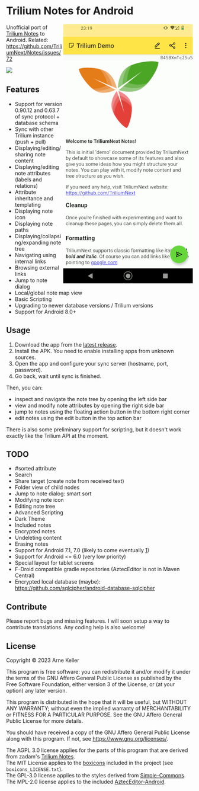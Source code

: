 # Trilium Notes for Android

<img align="right" src="./fastlane/metadata/android/en-US/images/phoneScreenshots/1.png" />

Unofficial port of [Trilium Notes](https://github.com/TriliumNext/Notes) to Android. Related: https://github.com/TriliumNext/Notes/issues/72

[<img src="https://github.com/user-attachments/assets/38acb15c-dbe2-4bc1-9f8b-1539654d3641" width="170">](https://apt.izzysoft.de/fdroid/index/apk/eu.fliegendewurst.triliumdroid)

## Features

- Support for version 0.90.12 and 0.63.7 of sync protocol + database schema
- Sync with other Trilium instance (push + pull)
- Displaying/editing/sharing note content
- Displaying/editing note attributes (labels and relations)
- Attribute inheritance and templating
- Displaying note icon
- Displaying note paths
- Displaying/collapsing/expanding note tree
- Navigating using internal links
- Browsing external links
- Jump to note dialog
- Local/global note map view
- Basic Scripting
- Upgrading to newer database versions / Trilium versions
- Support for Android 8.0+

## Usage

1. Download the app from the [latest release](https://github.com/FliegendeWurst/TriliumDroid/releases).
2. Install the APK. You need to enable installing apps from unknown sources.
3. Open the app and configure your sync server (hostname, port, password).
4. Go back, wait until sync is finished.

Then, you can:

- inspect and navigate the note tree by opening the left side bar
- view and modify note attributes by opening the right side bar
- jump to notes using the floating action button in the bottom right corner
- edit notes using the edit button in the top action bar

There is also some preliminary support for scripting, but it doesn't work exactly like the Trilium API at the moment.

## TODO
- #sorted attribute
- Search
- Share target (create note from received text)
- Folder view of child nodes
- Jump to note dialog: smart sort
- Modifying note icon
- Editing note tree
- Advanced Scripting
- Dark Theme
- Included notes
- Encrypted notes
- Undeleting content
- Erasing notes
- Support for Android 7.1, 7.0 (likely to come eventually [1](https://stackoverflow.com/questions/57203186/datetimeformatter-is-not-working-in-android-versions-lower-than-8))
- Support for Android <= 6.0 (very low priority)
- Special layout for tablet screens
- F-Droid compatible gradle repositories (AztecEditor is not in Maven Central)
- Encrypted local database (maybe): https://github.com/sqlcipher/android-database-sqlcipher

## Contribute

Please report bugs and missing features. I will soon setup a way to contribute translations. Any coding help is also welcome!

## License

Copyright © 2023 Arne Keller

This program is free software: you can redistribute it and/or modify
it under the terms of the GNU Affero General Public License as published by
the Free Software Foundation, either version 3 of the License, or
(at your option) any later version.

This program is distributed in the hope that it will be useful,
but WITHOUT ANY WARRANTY; without even the implied warranty of
MERCHANTABILITY or FITNESS FOR A PARTICULAR PURPOSE.  See the
GNU Affero General Public License for more details.

You should have received a copy of the GNU Affero General Public License
along with this program.  If not, see <https://www.gnu.org/licenses/>.

The AGPL 3.0 license applies for the parts of this program that are derived from zadam's [Trilium Notes](https://github.com/zadam/trilium/).  
The MIT License applies to the [boxicons](https://boxicons.com/) included in the project (see `boxicons_LICENSE.txt`).  
The GPL-3.0 license applies to the styles derived from [Simple-Commons](https://github.com/SimpleMobileTools/Simple-Commons).  
The MPL-2.0 license applies to the included [AztecEditor-Android](https://github.com/wordpress-mobile/AztecEditor-Android/).  
